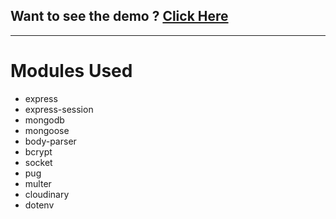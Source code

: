 ## Want to see the demo ? [Click Here](https://twitter-clone-wnb6.onrender.com/)
---

# Modules Used

-   express
-   express-session
-   mongodb
-   mongoose
-   body-parser
-   bcrypt
-   socket
-   pug
-   multer
-   cloudinary
-   dotenv
